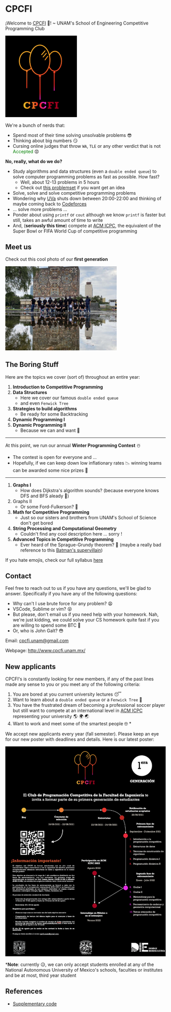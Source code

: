 # CPCFI

¡Welcome to [CPCFI](http://www.cpcfi.unam.mx/) 👋! ~ UNAM's School of Engineering Competitive Programming Club

<img src="./images/logo.PNG" alt="CPCFI Logo" width="225"/>


We're a bunch of nerds that:

- Spend most of their time solving unsolvable problems :sunglasses:
- Thinking about big numbers :smirk:
- Cursing online judges that throw ```WA```, ```TLE``` or any other verdict that is not <span style="color:green">Accepted</span> :rage:

**No, really, what do we do?**

- Study algorithms and data structures (even a ```double ended queue```) to solve computer programming problems as fast as possible. How fast?
  - Well, about 12-13 problems in 5 hours
  - Check out [this problemset](https://codeforces.com/blog/entry/71296) if you want get an idea
- Solve, solve and solve competitive programming problems
- Wondering why [UVa](https://onlinejudge.org/) shuts down between 20:00-22:00 and thinking of maybe coming back to [Codeforces](https://codeforces.com/)
- ... solve more problems ...
- Ponder about using ```printf``` or ```cout``` although we know ```printf``` is faster but still, takes an awful amount of time to write
- And, (**seriously this time**) compete at [ACM ICPC](https://icpc.global/), the equivalent of the Super Bowl or FIFA World Cup of competitive programming

## Meet us

Check out this cool photo of our **first generation**

<img title="CPCFI First Generation" alt="CPCFI First Generation" src="/images/CPCFI_FirstGen.jpg" width=350>

## The Boring Stuff

Here are the topics we cover (sort of) throughout an entire year:

1. **Introduction to Competitive Programming**
2. **Data Structures**
   - Here we cover our famous ```double ended queue```
   - and even ```Fenwick Tree```
3. **Strategies to build algorithms**
   - Be ready for some Backtracking
4. **Dynamic Programming I**
5. **Dynamic Programming II**
   - Because we can and want :cowboy_hat_face:

---

At this point, we run our annual **Winter Programming Contest** :snowman_with_snow:

- The contest is open for everyone and ...
- Hopefully, if we can keep down low inflationary rates :chart_with_downwards_trend: winning teams can be awarded some nice prizes :gift:

---

1. **Graphs I**
   - How does Dijkstra's algorithm sounds? (because everyone knows DFS and BFS aleady :yawning_face:)
2. Graphs II
   - Or some Ford-Fulkerson? :thinking:
3. **Math for Competitive Programming**
   - Just so our sisters and brothers from UNAM's School of Science don't get bored
4. **String Processing and Computational Geometry**
   -  Couldn't find any cool description here ... sorry !
5.  **Advanced Topics in Competitive Programming**
    - Ever heard of the Sprague-Grundy theorem? :zombie: (maybe a really bad reference to this [Batman's supervillain](https://batman.fandom.com/wiki/Solomon_Grundy))

If you hate emojis, check our full syllabus [here](https://github.com/CPCFI-org/lectures/blob/main/CPCFI%20-%20Syllabus.pdf)

## Contact

Feel free to reach out to us if you have any questions, we'll be glad to answer.
Specifically if you have any of the following questions:

- Why can't I use brute force for any problem? :weary:
- VSCode, Sublime or vim? :stuck_out_tongue_closed_eyes:
- But please, don't email us if you need help with your homework. Nah, we're just kidding, we could solve your CS homework quite fast if you are willing to spend some BTC :money_with_wings:
- Or, who is John Galt? :flushed:

Email: cpcfi.unam@gmail.com

Webpage: http://www.cpcfi.unam.mx/

## New applicants

CPCFI's is constantly looking for new members, if any of the past lines made any sense to you or you meet any of the following criteria:

1. You are bored at you current university lectures :sleeping:
2. Want to learn about a ```double ended queue``` or a ```Fenwick Tree``` :new_moon_with_face:
3. You have the frustrated dream of becoming a professional soccer player but still want to compete at an international level in [ACM ICPC](https://icpc.global/) representing your university :earth_americas: :earth_africa: :earth_asia:
4. Want to work and meet some of the smartest people :nerd_face: *

We accept new applicants every year (fall semester). Please keep an eye for our new poster with deadlines and details. Here is our latest poster:

<img src="./images/Posters/FirstGen_Invitation.png" alt="CPCFI Logo">


\***Note**: currently :disappointed_relieved:, we can only accept students enrolled at any of the National Autonomous University of Mexico's schools, faculties or institutes and be at most, third year student

## References
- [Supplementary code](https://sites.google.com/site/stevenhalim/home/material)
